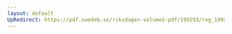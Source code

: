 ```yaml
---
layout: default
UpRedirect: https://pdf.swedeb.se/riksdagen-volumeG-pdf/199293/reg_199293/reg_199293_0129.pdf
---
```

